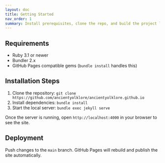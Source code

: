 ```yaml
---
layout: doc
title: Getting Started
nav_order: 1
summary: Install prerequisites, clone the repo, and build the project locally.
---
```

## Requirements

- Ruby 3.1 or newer
- Bundler 2.x
- GitHub Pages compatible gems (`bundle install` handles this)

## Installation Steps

1. Clone the repository: `git clone https://github.com/ancientyolklore/ancientyolklore.github.io`
2. Install dependencies: `bundle install`
3. Start the local server: `bundle exec jekyll serve`

Once the server is running, open `http://localhost:4000` in your browser to see the site.

## Deployment

Push changes to the `main` branch. GitHub Pages will rebuild and publish the site automatically.
